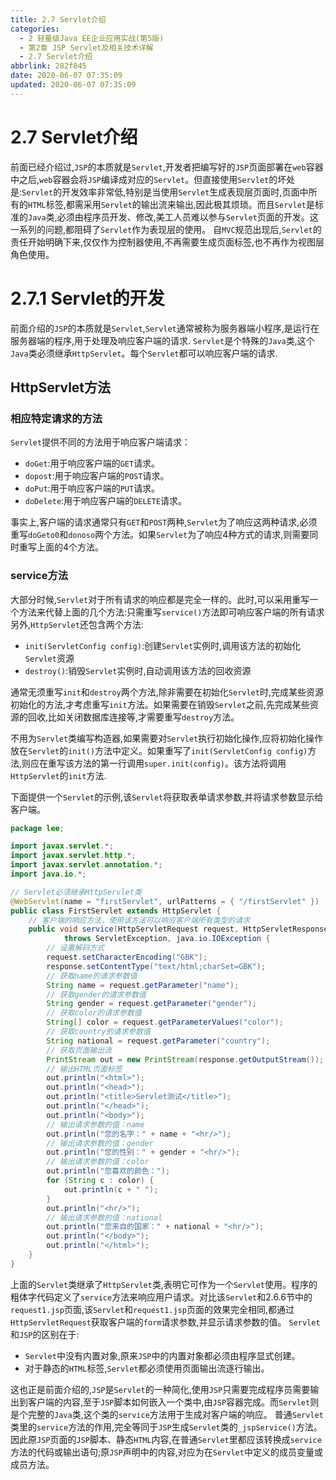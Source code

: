 ```yaml
---
title: 2.7 Servlet介绍
categories:
  - 2 轻量级Java EE企业应用实战(第5版)
  - 第2章 JSP Servlet及相关技术详解
  - 2.7 Servlet介绍
abbrlink: 282f845
date: 2020-06-07 07:35:09
updated: 2020-06-07 07:35:09
---
```

# 2.7 Servlet介绍
前面已经介绍过,`JSP`的本质就是`Servlet`,开发者把编写好的`JSP`页面部署在`web`容器中之后,`web`容器会将`JSP`编译成对应的`Servlet`。但直接使用`Servlet`的坏处是:`Servlet`的开发效率非常低,特别是当使用`Servlet`生成表现层页面时,页面中所有的`HTML`标签,都需采用`Servlet`的输出流来输出,因此极其烦琐。而且`Servlet`是标准的`Java`类,必须由程序员开发、修改,美工人员难以参与`Servlet`页面的开发。这一系列的问题,都阻碍了`Servlet`作为表现层的使用。
自`MVC`规范出现后,`Servlet`的责任开始明确下来,仅仅作为控制器使用,不再需要生成页面标签,也不再作为视图层角色使用。
# 2.7.1 Servlet的开发
前面介绍的`JSP`的本质就是`Servlet`,`Servlet`通常被称为服务器端小程序,是运行在服务器端的程序,用于处理及响应客户端的请求.
`Servlet`是个特殊的`Java`类,这个`Java`类必须继承`HttpServlet`。每个`Servlet`都可以响应客户端的请求.
## HttpServlet方法
### 相应特定请求的方法
`Servlet`提供不同的方法用于响应客户端请求：
- `doGet`:用于响应客户端的`GET`请求。
- `dopost`:用于响应客户端的`POST`请求。
- `doPut`:用于响应客户端的`PUT`请求。
- `doDelete`:用于响应客户端的`DELETE`请求。

事实上,客户端的请求通常只有`GET`和`POST`两种,`Servlet`为了响应这两种请求,必须重写`doGeto0`和`donoso`两个方法。如果`Servlet`为了响应4种方式的请求,则需要同时重写上面的4个方法。
### service方法
大部分时候,`Servlet`对于所有请求的响应都是完全一样的。此时,可以采用重写一个方法来代替上面的几个方法:只需重写`service()`方法即可响应客户端的所有请求
另外,`HttpServlet`还包含两个方法:
- `init(ServletConfig config)`:创建`Servlet`实例时,调用该方法的初始化`Servlet`资源
- `destroy()`:销毁`Servlet`实例时,自动调用该方法的回收资源

通常无须重写`init`和`destroy`两个方法,除非需要在初始化`Servlet`时,完成某些资源初始化的方法,才考虑重写`init`方法。如果需要在销毁`Servlet`之前,先完成某些资源的回收,比如关闭数据库连接等,才需要重写`destroy`方法。

不用为`Servlet`类编写构造器,如果需要对`Servlet`执行初始化操作,应将初始化操作放在`Servlet`的`init()`方法中定义。如果重写了`init(ServletConfig config)`方法,则应在重写该方法的第一行调用`super.init(config)`。该方法将调用`HttpServlet`的`init`方法.

下面提供一个`Servlet`的示例,该`Servlet`将获取表单请求参数,并将请求参数显示给客户端。
```java
package lee;

import javax.servlet.*;
import javax.servlet.http.*;
import javax.servlet.annotation.*;
import java.io.*;

// Servlet必须继承HttpServlet类
@WebServlet(name = "firstServlet", urlPatterns = { "/firstServlet" })
public class FirstServlet extends HttpServlet {
    // 客户端的响应方法，使用该方法可以响应客户端所有类型的请求
    public void service(HttpServletRequest request, HttpServletResponse response)
            throws ServletException, java.io.IOException {
        // 设置解码方式
        request.setCharacterEncoding("GBK");
        response.setContentType("text/html;charSet=GBK");
        // 获取name的请求参数值
        String name = request.getParameter("name");
        // 获取gender的请求参数值
        String gender = request.getParameter("gender");
        // 获取color的请求参数值
        String[] color = request.getParameterValues("color");
        // 获取country的请求参数值
        String national = request.getParameter("country");
        // 获取页面输出流
        PrintStream out = new PrintStream(response.getOutputStream());
        // 输出HTML页面标签
        out.println("<html>");
        out.println("<head>");
        out.println("<title>Servlet测试</title>");
        out.println("</head>");
        out.println("<body>");
        // 输出请求参数的值：name
        out.println("您的名字：" + name + "<hr/>");
        // 输出请求参数的值：gender
        out.println("您的性别：" + gender + "<hr/>");
        // 输出请求参数的值：color
        out.println("您喜欢的颜色：");
        for (String c : color) {
            out.println(c + " ");
        }
        out.println("<hr/>");
        // 输出请求参数的值：national
        out.println("您来自的国家：" + national + "<hr/>");
        out.println("</body>");
        out.println("</html>");
    }
}
```
上面的`Servlet`类继承了`HttpServlet`类,表明它可作为一个`Servlet`使用。程序的粗体字代码定义了`service`方法来响应用户请求。对比该`Servlet`和2.6.6节中的`request1.jsp`页面,该`Servlet`和`request1.jsp`页面的效果完全相同,都通过`HttpServletRequest`获取客户端的`form`请求参数,并显示请求参数的值。
`Servlet`和`JSP`的区别在于:
- `Servlet`中没有内置对象,原来`JSP`中的内置对象都必须由程序显式创建。
- 对于静态的`HTML`标签,`Servlet`都必须使用页面输出流逐行输出。

这也正是前面介绍的,`JSP`是`Servlet`的一种简化,使用`JSP`只需要完成程序员需要输出到客户端的内容,至于`JSP`脚本如何嵌入一个类中,由`JSP`容器完成。而`Servlet`则是个完整的`Java`类,这个类的`service`方法用于生成对客户端的响应。
普通`Servlet`类里的`service`方法的作用,完全等同于`JSP`生成`Servlet`类的`_jspService()`方法。因此原`JSP`页面的`JSP`脚本、静态`HTML`内容,在普通`Servlet`里都应该转换成`service`方法的代码或输出语句;原`JSP`声明中的内容,对应为在`Servlet`中定义的成员变量或成员方法。
